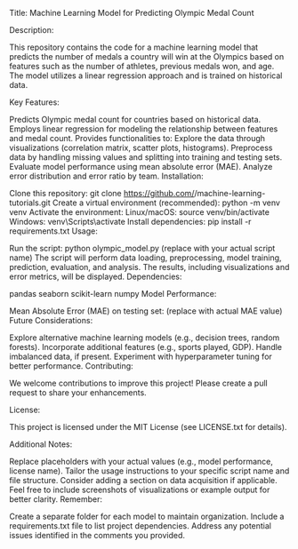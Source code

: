 Title: Machine Learning Model for Predicting Olympic Medal Count

Description:

This repository contains the code for a machine learning model that predicts the number of medals a country will win at the Olympics based on features such as the number of athletes, previous medals won, and age. The model utilizes a linear regression approach and is trained on historical data.

Key Features:

Predicts Olympic medal count for countries based on historical data.
Employs linear regression for modeling the relationship between features and medal count.
Provides functionalities to:
Explore the data through visualizations (correlation matrix, scatter plots, histograms).
Preprocess data by handling missing values and splitting into training and testing sets.
Evaluate model performance using mean absolute error (MAE).
Analyze error distribution and error ratio by team.
Installation:

Clone this repository: git clone https://github.com/<your-username>/machine-learning-tutorials.git
Create a virtual environment (recommended): python -m venv venv
Activate the environment:
Linux/macOS: source venv/bin/activate
Windows: venv\Scripts\activate
Install dependencies: pip install -r requirements.txt
Usage:

Run the script: python olympic_model.py (replace with your actual script name)
The script will perform data loading, preprocessing, model training, prediction, evaluation, and analysis.
The results, including visualizations and error metrics, will be displayed.
Dependencies:

pandas
seaborn
scikit-learn
numpy
Model Performance:

Mean Absolute Error (MAE) on testing set: (replace with actual MAE value)
Future Considerations:

Explore alternative machine learning models (e.g., decision trees, random forests).
Incorporate additional features (e.g., sports played, GDP).
Handle imbalanced data, if present.
Experiment with hyperparameter tuning for better performance.
Contributing:

We welcome contributions to improve this project! Please create a pull request to share your enhancements.

License:

This project is licensed under the MIT License (see LICENSE.txt for details).

Additional Notes:

Replace placeholders with your actual values (e.g., model performance, license name).
Tailor the usage instructions to your specific script name and file structure.
Consider adding a section on data acquisition if applicable.
Feel free to include screenshots of visualizations or example output for better clarity.
Remember:

Create a separate folder for each model to maintain organization.
Include a requirements.txt file to list project dependencies.
Address any potential issues identified in the comments you provided.
